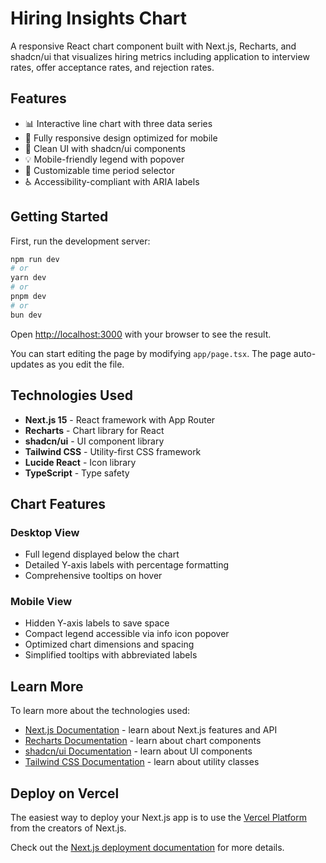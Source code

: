 # Hiring Insights Chart

A responsive React chart component built with Next.js, Recharts, and shadcn/ui that visualizes hiring metrics including application to interview rates, offer acceptance rates, and rejection rates.

## Features

- 📊 Interactive line chart with three data series
- 📱 Fully responsive design optimized for mobile
- 🎨 Clean UI with shadcn/ui components
- 💡 Mobile-friendly legend with popover
- 🔧 Customizable time period selector
- ♿ Accessibility-compliant with ARIA labels

## Getting Started

First, run the development server:

```bash
npm run dev
# or
yarn dev
# or
pnpm dev
# or
bun dev
```

Open [http://localhost:3000](http://localhost:3000) with your browser to see the result.

You can start editing the page by modifying `app/page.tsx`. The page auto-updates as you edit the file.

## Technologies Used

- **Next.js 15** - React framework with App Router
- **Recharts** - Chart library for React
- **shadcn/ui** - UI component library
- **Tailwind CSS** - Utility-first CSS framework
- **Lucide React** - Icon library
- **TypeScript** - Type safety

## Chart Features

### Desktop View

- Full legend displayed below the chart
- Detailed Y-axis labels with percentage formatting
- Comprehensive tooltips on hover

### Mobile View

- Hidden Y-axis labels to save space
- Compact legend accessible via info icon popover
- Optimized chart dimensions and spacing
- Simplified tooltips with abbreviated labels

## Learn More

To learn more about the technologies used:

- [Next.js Documentation](https://nextjs.org/docs) - learn about Next.js features and API
- [Recharts Documentation](https://recharts.org/) - learn about chart components
- [shadcn/ui Documentation](https://ui.shadcn.com/) - learn about UI components
- [Tailwind CSS Documentation](https://tailwindcss.com/docs) - learn about utility classes

## Deploy on Vercel

The easiest way to deploy your Next.js app is to use the [Vercel Platform](https://vercel.com/new?utm_medium=default-template&filter=next.js&utm_source=create-next-app&utm_campaign=create-next-app-readme) from the creators of Next.js.

Check out the [Next.js deployment documentation](https://nextjs.org/docs/deployment) for more details.
